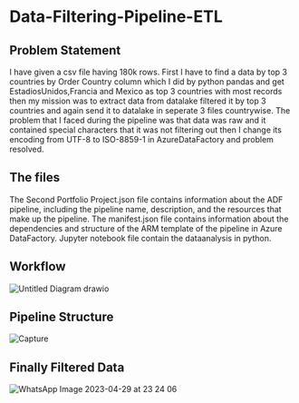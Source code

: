 # Data-Filtering-Pipeline-ETL
## Problem Statement
I have given a csv file having 180k rows. First I have to find a data by top 3 countries by Order Country column which I did by python pandas and get EstadiosUnidos,Francia and Mexico as top 3 countries with most records then my mission was to extract data from datalake filtered it by top 3 countries and again send it to datalake in seperate 3 files countrywise. The problem that I faced during the pipeline was that data was raw and it contained special characters that it was not filtering out then I change its encoding from UTF-8 to ISO-8859-1 in AzureDataFactory and problem resolved.
## The files
 The Second Portfolio Project.json file contains information about the ADF pipeline, including the pipeline name, description, and the resources that make up the pipeline. The manifest.json file contains information about the dependencies and structure of the ARM template of the pipeline in Azure DataFactory. Jupyter notebook file contain the dataanalysis in python.
 ## Workflow
 ![Untitled Diagram drawio](https://user-images.githubusercontent.com/123824748/235349396-20c23355-6d52-4f4c-894c-1b59f4e2e699.png)
 ## Pipeline Structure
 ![Capture](https://user-images.githubusercontent.com/123824748/235349480-fb20895d-5a33-42b0-ae84-3fce4a09fc62.PNG)
 ## Finally Filtered Data
 ![WhatsApp Image 2023-04-29 at 23 24 06](https://user-images.githubusercontent.com/123824748/235349535-6cf6f993-76e3-4c61-ae46-ee6d40fcc8f9.jpg)

 

